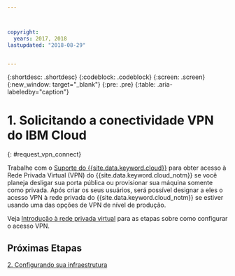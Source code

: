 ```yaml
---



copyright:
  years: 2017, 2018
lastupdated: "2018-08-29"


---
```


{:shortdesc: .shortdesc}
{:codeblock: .codeblock}
{:screen: .screen}
{:new_window: target="_blank"}
{:pre: .pre}
{:table: .aria-labeledby="caption"}

# 1. Solicitando a conectividade VPN do IBM Cloud
{: #request_vpn_connect}

Trabalhe com o [Suporte do {{site.data.keyword.cloud}}](https://console.bluemix.net/docs/get-support/howtogetsupport.html#getting-customer-support) para obter acesso à Rede Privada Virtual (VPN) do {{site.data.keyword.cloud_notm}} se você planeja desligar sua porta pública ou provisionar sua máquina somente como privada. Após criar os seus usuários, será possível designar a eles o acesso VPN à rede privada do {{site.data.keyword.cloud_notm}} se estiver usando uma das opções de VPN de nível de produção.

Veja [Introdução à rede privada virtual](https://console.bluemix.net/docs/infrastructure/iaas-vpn/getting-started.html#getting-started-with-virtual-private-networking-vpn-) para as etapas sobre como configurar o acesso VPN.

## Próximas Etapas

  [2. Configurando sua infraestrutura](/docs/infrastructure/sap-hana/hana-setting-up-infrastructure.html)
